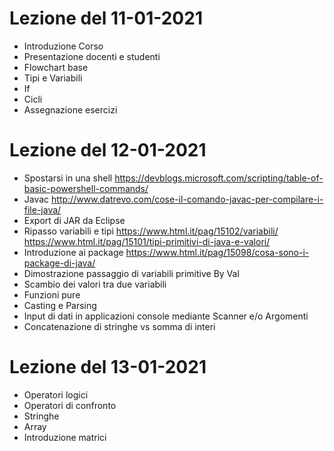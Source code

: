 # Lezione del 11-01-2021
 - Introduzione Corso
 - Presentazione docenti e studenti
 - Flowchart base
 - Tipi e Variabili
 - If
 - Cicli
 - Assegnazione esercizi

# Lezione del 12-01-2021
 - Spostarsi in una shell
    https://devblogs.microsoft.com/scripting/table-of-basic-powershell-commands/
 - Javac
    http://www.datrevo.com/cose-il-comando-javac-per-compilare-i-file-java/
 - Export di JAR da Eclipse
 - Ripasso variabili e tipi
    https://www.html.it/pag/15102/variabili/
    https://www.html.it/pag/15101/tipi-primitivi-di-java-e-valori/
 - Introduzione ai package
    https://www.html.it/pag/15098/cosa-sono-i-package-di-java/
 - Dimostrazione passaggio di variabili primitive By Val
 - Scambio dei valori tra due variabili
 - Funzioni pure
 - Casting e Parsing
 - Input di dati in applicazioni console mediante Scanner e/o Argomenti
 - Concatenazione di stringhe vs somma di interi

# Lezione del 13-01-2021
 - Operatori logici
 - Operatori di confronto
 - Stringhe
 - Array
 - Introduzione matrici
